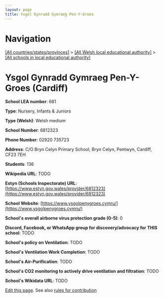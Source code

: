 ```yaml
---
layout: page
title: Ysgol Gynradd Gymraeg Pen-Y-Groes
---
```

# Navigation

[[All countries/states/provinces]](../../..) > [[All Welsh local educational authority]](../..) > [[All schools in local educational authority]](..)

# Ysgol Gynradd Gymraeg Pen-Y-Groes (Cardiff)

**School LEA number**: 681

**Type**: Nursery, Infants & Juniors

**Type (Welsh)**: Welsh medium

**School Number**: 6812323

**Phone Number**: 02920 735723

**Address**: C/O Bryn Celyn Primary School, Bryn Celyn, Pentwyn, Cardiff, CF23 7EH

**Students**: 136

**Wikipedia URL**: TODO

**Estyn (Schools Inspectorate) URL**: [https://www.estyn.gov.wales/provider/6812323](https://www.estyn.gov.wales/provider/6812323)

**School Website**: [https://www.ysgolpenygroes.cymru/](https://www.ysgolpenygroes.cymru/)

**School's overall airborne virus protection grade (0-5)**: 0

**Discord, Facebook, or WhatsApp group for discovery/advocacy for THIS school**: TODO

**School's policy on Ventilation**: TODO

**School's Ventilation Work Completion**: TODO

**School's Air-Purification**: TODO

**School's CO2 monitoring to actively drive ventilation and filtration**: TODO

**School's Wikidata URL**: TODO




[Edit this page](https://github.com/ventilate-schools/Wales/edit/prif/./Cardiff/Ysgol_Gynradd_Gymraeg_Pen-Y-Groes.md). See also [rules for contribution](../../../contribution-rules/)